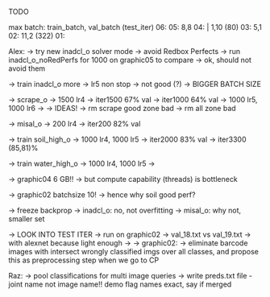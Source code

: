 
TODO

max batch: train_batch, val_batch (test_iter)
06:
05: 8,8
04:            | 1,10 (80)
03: 5,1
02: 11,2 (322)
01:

Alex:
-> try new inadcl_o solver mode
-> avoid Redbox Perfects
   -> run inadcl_o_noRedPerfs for 1000 on graphic05 to compare
   -> ok, should not avoid them
   
-> train inadcl_o more
   -> lr5 non stop
   -> not good (?)
   -> BIGGER BATCH SIZE
   
-> scrape_o
   -> 1500 lr4
      -> iter1500 67% val
      -> iter1000 64% val
   -> 1000 lr5, 1000 lr6
      ->
   -> IDEAS!
      -> rm scrape good zone bad
      -> rm all zone bad
      
-> misal_o
   -> 200 lr4
      -> iter200 82% val

-> train soil_high_o
   -> 1000 lr4, 1000 lr5
      -> iter2000 83% val
   -> iter3300 (85,81)%

-> train water_high_o
   -> 1000 lr4, 1000 lr5
      -> 
      
-> graphic04 6 GB!!
   -> but compute capability (threads) is bottleneck

-> graphic02 batchsize 10!
   -> hence why soil good perf?
   
-> freeze backprop 
   -> inadcl_o: no, not overfitting
   -> misal_o: why not, smaller set
   
-> LOOK INTO TEST ITER
   -> run on graphic02
   -> val_18.txt vs val_19.txt
   -> with alexnet because light enough
   -> 
-> graphic02: 
-> eliminate barcode images with intersect wrongly classified imgs
   over all classes, and propose this as preprocessing step when we
   go to CP

Raz:
-> pool classifications for multi image queries
-> write preds.txt file - joint name not image name!!
demo flag names exact, say if merged


